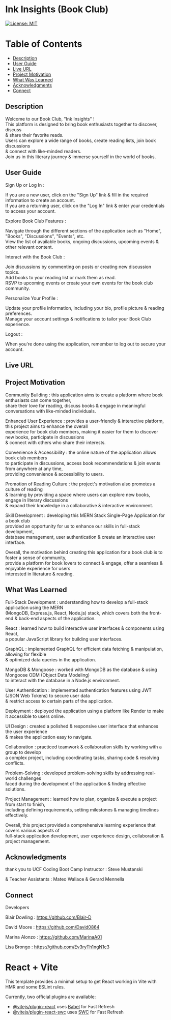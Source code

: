 # Ink Insights (Book Club)

[![License: MIT](https://img.shields.io/badge/License-MIT-yellow.svg)](https://opensource.org/licenses/MIT)
  
# Table of Contents

  * [Description](#description)
  * [User Guide](#user-guide)
  * [Live URL](#live-url)
  * [Project Motivation](#project-motivation)
  * [What Was Learned](#what-was-learned)
  * [Acknowledgments](#acknowledgments)
  * [Connect](#connect)
  
## Description

Welcome to our Book Club, "Ink Insights" ! <br>
This platform is designed to bring book enthusiasts together to discover, discuss <br>
& share their favorite reads. <br>
Users can explore a wide range of books, create reading lists, join book discussions <br>
& connect with like-minded readers. <br>
Join us in this literary journey & immerse yourself in the world of books.

## User Guide

Sign Up or Log In :

If you are a new user, click on the "Sign Up" link & fill in the required information to create an account. <br>
If you are a returning user, click on the "Log In" link & enter your credentials to access your account.

Explore Book Club Features :

Navigate through the different sections of the application such as "Home", "Books", "Discussions", "Events", etc. <br>
View the list of available books, ongoing discussions, upcoming events & other relevant content.

Interact with the Book Club :

Join discussions by commenting on posts or creating new discussion topics. <br>
Add books to your reading list or mark them as read. <br>
RSVP to upcoming events or create your own events for the book club community.

Personalize Your Profile :

Update your profile information, including your bio, profile picture & reading preferences. <br>
Manage your account settings & notifications to tailor your Book Club experience.

Logout :

When you're done using the application, remember to log out to secure your account.

## Live URL 

## Project Motivation

Community Building : this application aims to create a platform where book enthusiasts can come together, <br>
share their love for reading, discuss books & engage in meaningful conversations with like-minded individuals.


Enhanced User Experience : provides a user-friendly & interactive platform, this project aims to enhance the overall <br>
experience for book club members, making it easier for them to discover new books, participate in discussions <br>
& connect with others who share their interests.

Convenience & Accessibility : the online nature of the application allows book club members <br>
to participate in discussions, access book recommendations & join events from anywhere at any time, <br>
providing convenience & accessibility to users.


Promotion of Reading Culture : the project's motivation also promotes a culture of reading <br>
& learning by providing a space where users can explore new books, engage in literary discussions <br>
& expand their knowledge in a collaborative & interactive environment.


Skill Development : developing this MERN Stack Single-Page Application for a book club <br>
provided an opportunity for us to enhance our skills in full-stack development, <br>
database management, user authentication & create an interactive user interface.

Overall, the motivation behind creating this application for a book club is to foster a sense of community, <br>
provide a platform for book lovers to connect & engage, offer a seamless & enjoyable experience for users <br>
interested in literature & reading.

## What Was Learned

Full-Stack Development : understanding how to develop a full-stack application using the MERN <br>
(MongoDB, Express.js, React, Node.js) stack, which covers both the front-end & back-end aspects of the application.

React : learned how to build interactive user interfaces & components using React, <br>
a popular JavaScript library for building user interfaces.

GraphQL : implemented GraphQL for efficient data fetching & manipulation, allowing for flexible <br>
& optimized data queries in the application.

MongoDB & Mongoose : worked with MongoDB as the database & using Mongoose ODM (Object Data Modeling) <br>
to interact with the database in a Node.js environment.

User Authentication : implemented authentication features using JWT (JSON Web Tokens) to secure user data <br>
& restrict access to certain parts of the application.

Deployment : deployed the application using a platform like Render to make it accessible to users online.

UI Design : created a polished & responsive user interface that enhances the user experience <br>
& makes the application easy to navigate.

Collaboration : practiced teamwork & collaboration skills by working with a group to develop <br>
a complex project, including coordinating tasks, sharing code & resolving conflicts.

Problem-Solving : developed problem-solving skills by addressing real-world challenges <br>
faced during the development of the application & finding effective solutions.

Project Management : learned how to plan, organize & execute a project from start to finish, <br>
including defining requirements, setting milestones & managing timelines effectively.

Overall, this project provided a comprehensive learning experience that covers various aspects of <br>
full-stack application development, user experience design, collaboration & project management.

## Acknowledgments

thank you to UCF Coding Boot Camp Instructor : Steve Mustanski 

& Teacher Assistants : Mateo Wallace & Gerard Mennella

## Connect

Developers

Blair Dowling : https://github.com/Blair-D 

David Moore : https://github.com/David0864 

Marina Alonzo : https://github.com/MarinaA01 

Lisa Brongo : https://github.com/Ev3ryTh1ngN1c3


# React + Vite

This template provides a minimal setup to get React working in Vite with HMR and some ESLint rules.

Currently, two official plugins are available:

- [@vitejs/plugin-react](https://github.com/vitejs/vite-plugin-react/blob/main/packages/plugin-react/README.md) uses [Babel](https://babeljs.io/) for Fast Refresh
- [@vitejs/plugin-react-swc](https://github.com/vitejs/vite-plugin-react-swc) uses [SWC](https://swc.rs/) for Fast Refresh

